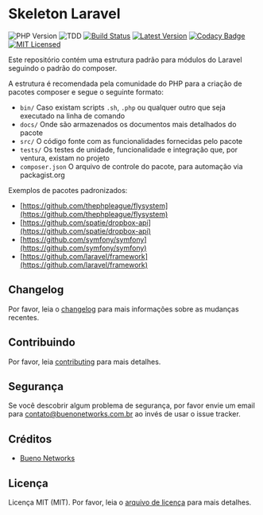 # Skeleton Laravel

![PHP Version](https://img.shields.io/badge/php-%5E7.2.0-blue)
![TDD](https://img.shields.io/badge/tdd-Tested%20100%25-blue)
[![Build Status](https://travis-ci.org/bueno-networks/composer-skeleton-laravel.svg?branch=master)](https://travis-ci.org/ricardopedias/markhelp)
[![Latest Version](https://img.shields.io/github/release/bueno-networks/composer-skeleton-laravel.svg?style=flat-square)](https://github.com/bueno-networks/composer-skeleton-laravel/releases)
[![Codacy Badge](https://app.codacy.com/project/badge/Grade/4bdf94ec532b46758a36fa0adebbe48d)](https://www.codacy.com/gh/bueno-networks/composer-skeleton-laravel?utm_source=github.com&amp;utm_medium=referral&amp;utm_content=bueno-networks/composer-skeleton-laravel&amp;utm_campaign=Badge_Grade)
[![MIT Licensed](https://img.shields.io/badge/license-MIT-brightgreen.svg?style=flat-square)](license.md)

Este repositório contém uma estrutura padrão para módulos do Laravel seguindo o padrão do composer.

A estrutura é recomendada pela comunidade do PHP para a criação de pacotes composer e segue o seguinte formato:

- `bin/` Caso existam scripts `.sh`, `.php` ou qualquer outro que seja executado na linha de comando
- `docs/` Onde são armazenados os documentos mais detalhados do pacote
- `src/` O código fonte com as funcionalidades fornecidas pelo pacote
- `tests/` Os testes de unidade, funcionalidade e integração que, por ventura, existam no projeto
- `composer.json` O arquivo de controle do pacote, para automação via packagist.org

Exemplos de pacotes padronizados:

- [https://github.com/thephpleague/flysystem](https://github.com/thephpleague/flysystem)
- [https://github.com/spatie/dropbox-api](https://github.com/spatie/dropbox-api)
- [https://github.com/symfony/symfony](https://github.com/symfony/symfony)
- [https://github.com/laravel/framework](https://github.com/laravel/framework)

## Changelog

Por favor, leia o [changelog](changelog.md) para mais informações sobre as mudanças recentes.

## Contribuindo

Por favor, leia [contributing](contributing.md) para mais detalhes.

## Segurança

Se você descobrir algum problema de segurança, por favor envie um email para contato@buenonetworks.com.br 
ao invés de usar o issue tracker.

## Créditos

- [Bueno Networks](https://github.com/bueno-networks)

## Licença

Licença MIT (MIT). Por favor, leia o [arquivo de licença](license.md) para mais detalhes.
